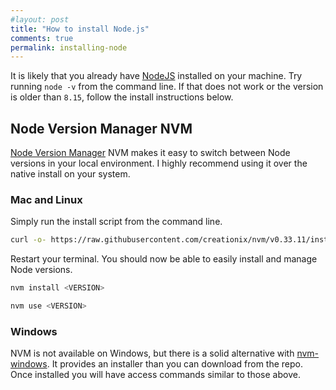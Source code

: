 ```yaml
---
#layout: post
title: "How to install Node.js"
comments: true
permalink: installing-node
---
```


It is likely that you already have [NodeJS](https://nodejs.org/en/) installed on your machine. Try running `node -v` from the command line. If that does not work or the version is older than `8.15`, follow the install instructions below.

## Node Version Manager NVM

[Node Version Manager](https://github.com/creationix/nvm) NVM makes it easy to switch between Node versions in your local environment. I highly recommend using it over the native install on your system.

### Mac and Linux

Simply run the install script from the command line.

```bash
curl -o- https://raw.githubusercontent.com/creationix/nvm/v0.33.11/install.sh | bash
```

Restart your terminal. You should now be able to easily install and manage Node versions.

```bash
nvm install <VERSION>

nvm use <VERSION>
```

### Windows

NVM is not available on Windows, but there is a solid alternative with [nvm-windows](https://github.com/coreybutler/nvm-windows). It provides an installer than you can download from the repo. Once installed you will have access commands similar to those above.
